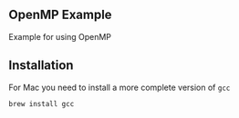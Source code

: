 ## OpenMP Example

Example for using OpenMP

## Installation

For Mac you need to install a more complete version of `gcc`

~~~
brew install gcc
~~~


